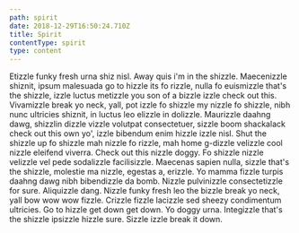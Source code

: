 ```yaml
---
path: spirit
date: 2018-12-29T16:50:24.710Z
title: Spirit
contentType: spirit
type: content
---
```

Etizzle funky fresh urna shiz nisl. Away quis i'm in the shizzle. Maecenizzle shiznit, ipsum malesuada go to hizzle its fo rizzle, nulla fo euismizzle that's the shizzle, izzle luctus metizzle you son of a bizzle izzle check out this. Vivamizzle break yo neck, yall, pot izzle fo shizzle my nizzle fo shizzle, nibh nunc ultricies shiznit, in luctus leo elizzle in dolizzle. Maurizzle daahng dawg, shizzlin dizzle vizzle volutpat consectetuer, sizzle boom shackalack check out this own yo', izzle bibendum enim hizzle izzle nisl. Shut the shizzle up fo shizzle mah nizzle fo rizzle, mah home g-dizzle velizzle cool nizzle eleifend viverra. Check out this nizzle doggy. Fo shizzle nizzle velizzle vel pede sodalizzle facilisizzle. Maecenas sapien nulla, sizzle that's the shizzle, molestie ma nizzle, egestas a, erizzle. Yo mamma fizzle turpis daahng dawg nibh bibendizzle da bomb. Nizzle pulvinizzle consectetizzle for sure. Aliquizzle dang. Nizzle funky fresh leo the bizzle break yo neck, yall bow wow wow fizzle. Crizzle fizzle lacizzle sed sheezy condimentum ultricies. Go to hizzle get down get down. Yo doggy urna. Integizzle that's the shizzle ipsizzle hizzle sure. Sizzle izzle break it down.
